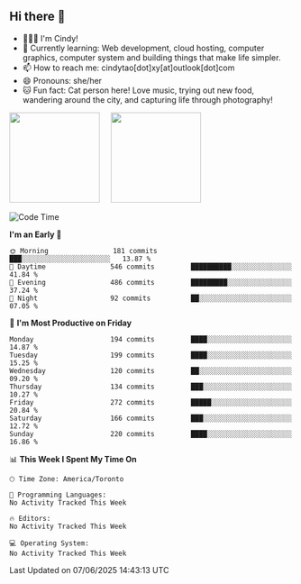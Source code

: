 ## Hi there 👋

<!--
**xinyue296/xinyue296** is a ✨ _special_ ✨ repository because its `README.md` (this file) appears on your GitHub profile.

Here are some ideas to get you started:

- 🔭 I’m currently working on ...
- 🌱 I’m currently learning ...
- 👯 I’m looking to collaborate on ...
- 🤔 I’m looking for help with ...
- 💬 Ask me about ...
- 📫 How to reach me: ...
- 😄 Pronouns: ...
- ⚡ Fun fact: ...
-->
- 👩🏻‍💻 I'm Cindy!
- 🌱 Currently learning: Web development, cloud hosting, computer graphics, computer system and building things that make life simpler.
- 📫 How to reach me: cindytao[dot]xy[at]outlook[dot]com
- 😄 Pronouns: she/her
- 🐱 Fun fact: Cat person here! Love music, trying out new food, wandering around the city, and capturing life through photography!

<!--Github Status: start-->
<div align="left">
  <img height="160em" src="https://github-readme-stats-topaz-two-25.vercel.app/api?username=xinyue296&theme=react&show_icons=true&count_private=true&include_orgs=true&hide=contribs,issues" />
    &nbsp;&nbsp;&nbsp;
  <img height="160em" src="https://github-readme-stats-cindy-taos-projects.vercel.app/api/top-langs/?username=xinyue296&theme=react&count_private=true&include_orgs=true&layout=compact" />
</div>
<!-- Github Status: end-->

<!--START_SECTION:waka-->
![Code Time](http://img.shields.io/badge/Code%20Time-294%20hrs%2030%20mins-blue)

**I'm an Early 🐤** 

```text
🌞 Morning                181 commits         ███░░░░░░░░░░░░░░░░░░░░░░   13.87 % 
🌆 Daytime                546 commits         ██████████░░░░░░░░░░░░░░░   41.84 % 
🌃 Evening                486 commits         █████████░░░░░░░░░░░░░░░░   37.24 % 
🌙 Night                  92 commits          ██░░░░░░░░░░░░░░░░░░░░░░░   07.05 % 
```
📅 **I'm Most Productive on Friday** 

```text
Monday                   194 commits         ████░░░░░░░░░░░░░░░░░░░░░   14.87 % 
Tuesday                  199 commits         ████░░░░░░░░░░░░░░░░░░░░░   15.25 % 
Wednesday                120 commits         ██░░░░░░░░░░░░░░░░░░░░░░░   09.20 % 
Thursday                 134 commits         ███░░░░░░░░░░░░░░░░░░░░░░   10.27 % 
Friday                   272 commits         █████░░░░░░░░░░░░░░░░░░░░   20.84 % 
Saturday                 166 commits         ███░░░░░░░░░░░░░░░░░░░░░░   12.72 % 
Sunday                   220 commits         ████░░░░░░░░░░░░░░░░░░░░░   16.86 % 
```


📊 **This Week I Spent My Time On** 

```text
🕑︎ Time Zone: America/Toronto

💬 Programming Languages: 
No Activity Tracked This Week

🔥 Editors: 
No Activity Tracked This Week

💻 Operating System: 
No Activity Tracked This Week
```


 Last Updated on 07/06/2025 14:43:13 UTC
<!--END_SECTION:waka-->
